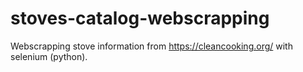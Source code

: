# stoves-catalog-webscrapping
Webscrapping stove information from https://cleancooking.org/ with selenium (python).
